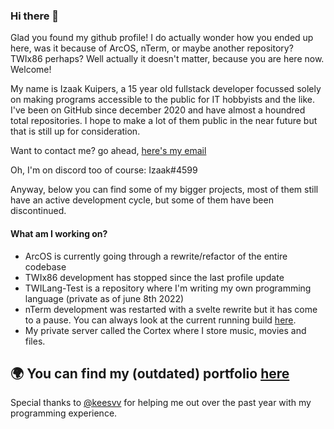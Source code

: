 ### Hi there 👋

Glad you found my github profile! I do actually wonder how you ended up here, was it because of ArcOS, nTerm, or maybe another repository? TWIx86 perhaps? Well actually it doesn't matter, because you are here now. Welcome!

My name is Izaak Kuipers, a 15 year old fullstack developer focussed solely on making programs accessible to the public for IT hobbyists and the like. I've been on GitHub since december 2020 and have almost a houndred total repositories. I hope to make a lot of them public in the near future but that is still up for consideration.

Want to contact me? go ahead, [here's my email](mailto:me@twiserver.nl)

Oh, I'm on discord too of course: Izaak#4599

Anyway, below you can find some of my bigger projects, most of them still have an active development cycle, but some of them have been discontinued.

#### What am I working on?
* ArcOS is currently going through a rewrite/refactor of the entire codebase
* TWIx86 development has stopped since the last profile update
* TWILang-Test is a repository where I'm writing my own programming language (private as of june 8th 2022)
* nTerm development was restarted with a svelte rewrite but it has come to a pause. You can always look at the current running build [here](https://www.izaakdev.tk/nTerm).
* My private server called the Cortex where I store music, movies and files.

🌍 You can find my (outdated) portfolio [here](https://www.izaakdev.tk/)
---

Special thanks to [@keesvv](https://www.github.com/keesvv) for helping me out over the past year with my programming experience.
